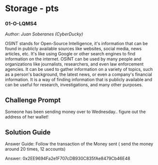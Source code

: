 # Storage - pts
### 01-O-LQMS4
*Author: Juan Soberanes (CyberDucky)*

OSINT stands for Open-Source Intelligence, it's information that can be found in publicly available sources like websites, social media, news articles, etc. It's like using Google or other search engines to find information on the internet. OSINT can be used by many people and organizations like journalists, researchers, and even law enforcement agencies. It can be used to gather information on a variety of topics, such as a person's background, the latest news, or even a company's financial information. It is a way of finding information that is publicly available and can be useful for research, investigations, and many other purposes.

## Challenge Prompt
Someone has been sending money over to Wednesday.. figure out the address of her wallet!

## Solution Guide
Answer Guide: Follow the transaction of the Money sent ( send the money around 20 times, 12 accounts)

Answer: 0x2EE9694Fa2e1F707cDB930C835fAe8479Cb46E48
